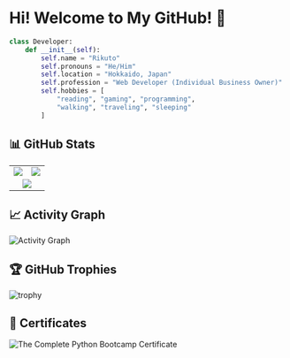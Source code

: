 # Hi! Welcome to My GitHub! 👋

```python
class Developer:
    def __init__(self):
        self.name = "Rikuto"
        self.pronouns = "He/Him"
        self.location = "Hokkaido, Japan"
        self.profession = "Web Developer (Individual Business Owner)"
        self.hobbies = [
            "reading", "gaming", "programming", 
            "walking", "traveling", "sleeping"
        ]
```

## 📊 GitHub Stats
<table>
<tr>
<td><img src="https://github-readme-stats.vercel.app/api?username=rikuto-mikado&show_icons=true&theme=radical&bg_color=0D1117" /></td>
<td><img src="https://github-readme-stats.vercel.app/api/top-langs/?username=rikuto-mikado&layout=compact&theme=radical&bg_color=0D1117" /></td>
</tr>
<tr>
<td colspan="2" align="center"><img src="https://github-readme-streak-stats.herokuapp.com/?user=rikuto-mikado&theme=radical&background=0D1117" /></td>
</tr>
</table>

## 📈 Activity Graph

![Activity Graph](https://github-readme-activity-graph.vercel.app/graph?username=rikuto-mikado&theme=react-dark)

## 🏆 GitHub Trophies

![trophy](https://github-profile-trophy.vercel.app/?username=rikuto-mikado&theme=radical&row=2&column=3)

## 📜 Certificates

![The Complete Python Bootcamp Certificate](https://github.com/user-attachments/assets/ddfbb62c-40f6-4068-a5e6-dc333ed2bc67)